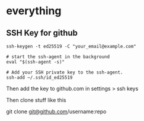 # everything

## SSH Key for github 

    ssh-keygen -t ed25519 -C "your_email@example.com"

    # start the ssh-agent in the background
    eval "$(ssh-agent -s)"

    # Add your SSH private key to the ssh-agent.
    ssh-add ~/.ssh/id_ed25519

Then add the key to github.com in settings > ssh keys

Then clone stuff like this

git clone git@github.com/username:repo

